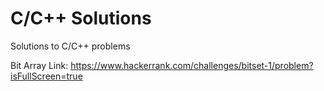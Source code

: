 # C/C++ Solutions
Solutions to C/C++ problems 

Bit Array Link: https://www.hackerrank.com/challenges/bitset-1/problem?isFullScreen=true
